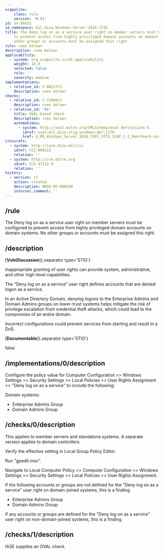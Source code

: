 ```yaml
---
scapolite:
    class: rule
    version: '0.51'
id: SV-88431
id_namespace: mil.disa.Windows-Server-2016-STIG
title: The Deny log on as a service user right on member servers must be configured
    to prevent access from highly privileged domain accounts on domain systems. No
    other groups or accounts must be assigned this right.
rule: <see below>
description: <see below>
applicability:
  - system: org.scapolite.xccdf.applicability
    weight: 10.0
    selected: false
    role: ''
    severity: medium
implementations:
  - relative_id: F-80217r1
    description: <see below>
checks:
  - relative_id: C-73849r1
    description: <see below>
  - relative_id: '01'
    title: OVAL-based check
    description: <see below>
    automations:
      - system: http://oval.mitre.org/XMLSchema/oval-definitions-5
        idref: oval:mil.disa.stig.windows:def:1179
        href: U_MS_Windows_Server_2016_V1R7_STIG_SCAP_1-2_Benchmark-oval.xml
crossrefs:
  - system: http://iase.disa.mil/cci
    idref: CCI-000213
    relation: ''
  - system: http://cce.mitre.org
    idref: CCE-47121-9
    relation: ''
history:
  - version: r1
    action: created
    description: WN16-MS-000390
    internal_comment: ''
---
```



## /rule

The Deny log on as a service user right on member servers must be configured to prevent access from highly privileged domain accounts on domain systems. No other groups or accounts must be assigned this right.

## /description

[**VulnDiscussion**]{.separator type='STIG'}

Inappropriate granting of user rights can provide system, administrative, and other high-level capabilities.

The "Deny log on as a service" user right defines accounts that are denied logon as a service.

In an Active Directory Domain, denying logons to the Enterprise Admins and Domain Admins groups on lower-trust systems helps mitigate the risk of privilege escalation from credential theft attacks, which could lead to the compromise of an entire domain.

Incorrect configurations could prevent services from starting and result in a DoS.

[**Documentable**]{.separator type='STIG'}

false

## /implementations/0/description

Configure the policy value for Computer Configuration >> Windows Settings >> Security Settings >> Local Policies >> User Rights Assignment >> "Deny log on as a service" to include the following:

Domain systems:
- Enterprise Admins Group
- Domain Admins Group

## /checks/0/description

This applies to member servers and standalone systems. A separate version applies to domain controllers.

Verify the effective setting in Local Group Policy Editor.

Run "gpedit.msc".

Navigate to Local Computer Policy >> Computer Configuration >> Windows Settings >> Security Settings >> Local Policies >> User Rights Assignment.

If the following accounts or groups are not defined for the "Deny log on as a service" user right on domain-joined systems, this is a finding.

- Enterprise Admins Group
- Domain Admins Group

If any accounts or groups are defined for the "Deny log on as a service" user right on non-domain-joined systems, this is a finding.

## /checks/1/description

IASE supplies an OVAL check.
